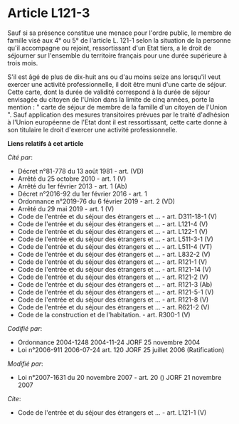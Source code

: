 # Article L121-3

Sauf si sa présence constitue une menace pour l'ordre public, le membre de famille visé aux 4° ou 5° de l'article L. 121-1
selon la situation de la personne qu'il accompagne ou rejoint, ressortissant d'un Etat tiers, a le droit de séjourner sur
l'ensemble du territoire français pour une durée supérieure à trois mois. 

S'il est âgé de plus de dix-huit ans ou d'au moins seize ans lorsqu'il veut exercer une activité professionnelle, il doit
être muni d'une carte de séjour. Cette carte, dont la durée de validité correspond à la durée de séjour envisagée du citoyen
de l'Union dans la limite de cinq années, porte la mention : " carte de séjour de membre de la famille d'un citoyen de
l'Union ". Sauf application des mesures transitoires prévues par le traité d'adhésion à l'Union européenne de l'Etat dont il
est ressortissant, cette carte donne à son titulaire le droit d'exercer une activité professionnelle.

**Liens relatifs à cet article**

_Cité par_:

  - Décret n°81-778 du 13 août 1981  - art. (VD)
  - Arrêté du 25 octobre 2010 - art. 1 (V)
  - Arrêté du 1er février 2013 - art. 1 (Ab)
  - Décret n°2016-92 du 1er février 2016 - art. 1
  - Ordonnance n°2019-76 du 6 février 2019 - art. 2 (VD)
  - Arrêté du 29 mai 2019 - art. 1 (V)
  - Code de l'entrée et du séjour des étrangers et ... - art. D311-18-1 (V)
  - Code de l'entrée et du séjour des étrangers et ... - art. L121-4 (V)
  - Code de l'entrée et du séjour des étrangers et ... - art. L122-1 (V)
  - Code de l'entrée et du séjour des étrangers et ... - art. L511-3-1 (V)
  - Code de l'entrée et du séjour des étrangers et ... - art. L511-4 (VT)
  - Code de l'entrée et du séjour des étrangers et ... - art. L832-2 (V)
  - Code de l'entrée et du séjour des étrangers et ... - art. R121-1 (V)
  - Code de l'entrée et du séjour des étrangers et ... - art. R121-14 (V)
  - Code de l'entrée et du séjour des étrangers et ... - art. R121-2 (V)
  - Code de l'entrée et du séjour des étrangers et ... - art. R121-3 (Ab)
  - Code de l'entrée et du séjour des étrangers et ... - art. R121-5-1 (V)
  - Code de l'entrée et du séjour des étrangers et ... - art. R121-8 (V)
  - Code de l'entrée et du séjour des étrangers et ... - art. R621-2 (V)
  - Code de la construction et de l'habitation. - art. R300-1 (V)

_Codifié par_:

  - Ordonnance 2004-1248 2004-11-24 JORF 25 novembre 2004
  - Loi n°2006-911 2006-07-24 art. 120 JORF 25 juillet 2006 (Ratification)

_Modifié par_:

  - Loi n°2007-1631 du 20 novembre 2007 - art. 20 () JORF 21 novembre 2007

_Cite_:

  - Code de l'entrée et du séjour des étrangers et ... - art. L121-1 (V)
